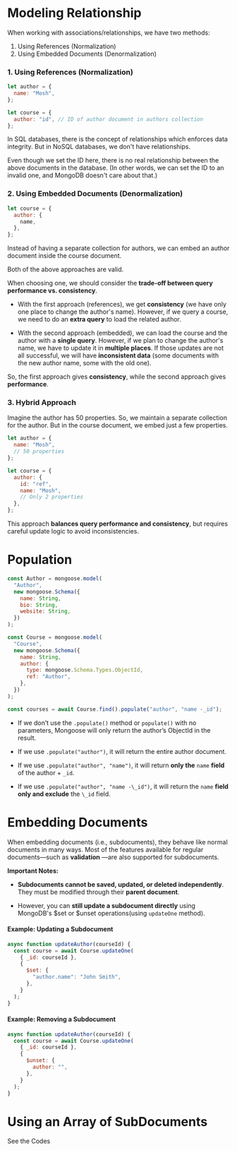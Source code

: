 # Modeling Relationship

When working with associations/relationships, we have two methods:

1. Using References (Normalization)
2. Using Embedded Documents (Denormalization)

### 1. Using References (Normalization)

```javascript
let author = {
  name: "Mosh",
};

let course = {
  author: "id", // ID of author document in authors collection
};
```

In SQL databases, there is the concept of relationships which enforces data integrity. But in NoSQL databases, we don't have relationships.

Even though we set the ID here, there is no real relationship between the above documents in the database. (In other words, we can set the ID to an invalid one, and MongoDB doesn't care about that.)

### 2. Using Embedded Documents (Denormalization)

```javascript
let course = {
  author: {
    name,
  },
};
```

Instead of having a separate collection for authors, we can embed an author document inside the course document.

Both of the above approaches are valid.

When choosing one, we should consider the **trade-off between query performance vs. consistency**.

- With the first approach (references), we get **consistency** (we have only one place to change the author's name). However, if we query a course, we need to do an **extra query** to load the related author.

- With the second approach (embedded), we can load the course and the author with a **single query**. However, if we plan to change the author's name, we have to update it in **multiple places**. If those updates are not all successful, we will have **inconsistent data** (some documents with the new author name, some with the old one).

So, the first approach gives **consistency**, while the second approach gives **performance**.

### 3. Hybrid Approach

Imagine the author has 50 properties. So, we maintain a separate collection for the author. But in the course document, we embed just a few properties.

```javascript
let author = {
  name: "Mosh",
  // 50 properties
};

let course = {
  author: {
    id: "ref",
    name: "Mosh",
    // Only 2 properties
  },
};
```

This approach **balances query performance and consistency**, but requires careful update logic to avoid inconsistencies.

# Population

```javascript
const Author = mongoose.model(
  "Author",
  new mongoose.Schema({
    name: String,
    bio: String,
    website: String,
  })
);

const Course = mongoose.model(
  "Course",
  new mongoose.Schema({
    name: String,
    author: {
      type: mongoose.Schema.Types.ObjectId,
      ref: "Author",
    },
  })
);

const courses = await Course.find().populate("author", "name -_id");
```

- If we don’t use the `.populate()` method or `populate()` with no parameters, Mongoose will only return the author’s ObjectId in the result.

- If we use `.populate("author")`, it will return the entire author document.

- If we use `.populate("author", "name")`, it will return **only the** `name` **field** of the author + `_id`.

- If we use `.populate("author", "name -\_id")`, it will return the `name` **field only and exclude** the `\_id` field.

# Embedding Documents

When embedding documents (i.e., subdocuments), they behave like normal documents in many ways. Most of the features available for regular documents—such as **validation** —are also supported for subdocuments.

**Important Notes:**

- **Subdocuments cannot be saved, updated, or deleted independently**. They must be modified through their **parent document**.

- However, you can **still update a subdocument directly** using MongoDB's $set or $unset operations(using `updateOne` method).

#### Example: Updating a Subdocument

```JAVASCRIPT
async function updateAuthor(courseId) {
  const course = await Course.updateOne(
    { _id: courseId },
    {
      $set: {
        "author.name": "John Smith",
      },
    }
  );
}
```

#### Example: Removing a Subdocument

```javascript
async function updateAuthor(courseId) {
  const course = await Course.updateOne(
    { _id: courseId },
    {
      $unset: {
        author: "",
      },
    }
  );
}
```

# Using an Array of SubDocuments

See the Codes

